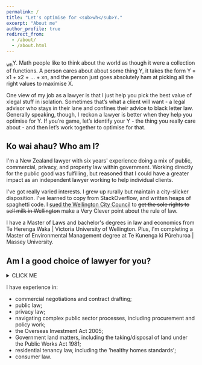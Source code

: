 ```yaml
---
permalink: /
title: "Let's optimise for <sub>wh</sub>Y."
excerpt: "About me"
author_profile: true
redirect_from: 
  - /about/
  - /about.html
---
```

<sub>wh</sub>Y.
Math people like to think about the world as though it were a collection of functions. A person cares about about some thing Y, it takes the form Y = x1 + x2 + … + xn, and the person just goes absolutely ham at picking all the right values to maximise X.

One view of my job as a lawyer is that I just help you pick the best value of xlegal stuff in isolation. Sometimes that’s what a client will want - a legal advisor who stays in their lane and confines their advice to black letter law. Generally speaking, though, I reckon a lawyer is better when they help you optimise for Y. If you’re game, let’s identify your Y - the thing you really care about - and then let’s work together to optimise for that.

## Ko wai ahau? Who am I?
I'm a New Zealand lawyer with six years' experience doing a mix of public, commercial, privacy, and property law within government. Working directly for the public good was fulfilling, but reasoned that I could have a greater impact as an independent lawyer working to help individual clients.

I've got really varied interests. I grew up rurally but maintain a city-slicker disposition. I've learned to copy from StackOverflow, and written heaps of spaghetti code. I [sued the Wellington City Council](https://www.stuff.co.nz/national/crime/125163476/lawyer-appeals-102yearold-law-about-wellingtons-milk-supply) to ~~get the sole rights to sell milk in Wellington~~ make a Very Clever point about the rule of law.

I have a Master of Laws and bachelor's degrees in law and economics from Te Herenga Waka | Victoria University of Wellington. Plus, I'm completing a Master of Environmental Management degree at Te Kunenga ki Pūrehuroa | Massey University.


## Am I a good choice of lawyer for you?

<details><summary>CLICK ME</summary>
<p>

#### We can hide anything, even code!

    ```ruby
      puts "Hello World"
    ```

</p>
</details>






I have experience in:

* commercial negotiations and contract drafting;
* public law;
* privacy law;
* navigating complex public sector processes, including procurement and policy work;
* the Overseas Investment Act 2005;
* Government land matters, including the taking/disposal of land under the Public Works Act 1981;
* residential tenancy law, including the 'healthy homes standards';
* consumer law.
